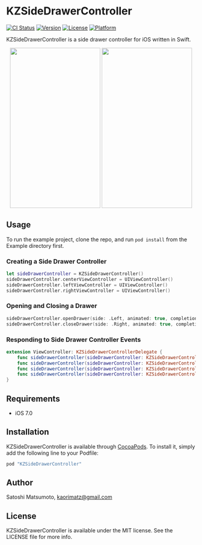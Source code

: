 # KZSideDrawerController

[![CI Status](http://img.shields.io/travis/kaorimatz/KZSideDrawerController.svg?style=flat-square)](https://travis-ci.org/kaorimatz/KZSideDrawerController)
[![Version](https://img.shields.io/cocoapods/v/KZSideDrawerController.svg?style=flat-square)](http://cocoapods.org/pods/KZSideDrawerController)
[![License](https://img.shields.io/cocoapods/l/KZSideDrawerController.svg?style=flat-square)](http://cocoapods.org/pods/KZSideDrawerController)
[![Platform](https://img.shields.io/cocoapods/p/KZSideDrawerController.svg?style=flat-square)](http://cocoapods.org/pods/KZSideDrawerController)

KZSideDrawerController is a side drawer controller for iOS written in Swift.

<p align="center">
  <img src="http://kaorimatz.github.io/KZSideDrawerController/screenshots/1.png" width="240" height="426"/>
  <img src="http://kaorimatz.github.io/KZSideDrawerController/screenshots/2.png" width="240" height="426"/>
</p>

## Usage

To run the example project, clone the repo, and run `pod install` from the Example directory first.

### Creating a Side Drawer Controller

```swift
let sideDrawerController = KZSideDrawerController()
sideDrawerController.centerViewController = UIViewController()
sideDrawerController.leftViewController = UIViewController()
sideDrawerController.rightViewController = UIViewController()
```

### Opening and Closing a Drawer

```swift
sideDrawerController.openDrawer(side: .Left, animated: true, completion: nil)
sideDrawerController.closeDrawer(side: .Right, animated: true, completion: nil)
```

### Responding to Side Drawer Controller Events

```swift
extension ViewController: KZSideDrawerControllerDelegate {
    func sideDrawerController(sideDrawerController: KZSideDrawerController, willOpenViewController viewController: UIViewController, forSide side: KZDrawerSide, animated: Bool) {}
    func sideDrawerController(sideDrawerController: KZSideDrawerController, didOpenViewController viewController: UIViewController, forSide side: KZDrawerSide, animated: Bool) {}
    func sideDrawerController(sideDrawerController: KZSideDrawerController, willCloseViewController viewController: UIViewController, forSide side: KZDrawerSide, animated: Bool) {}
    func sideDrawerController(sideDrawerController: KZSideDrawerController, didCloseViewController viewController: UIViewController, forSide side: KZDrawerSide, animated: Bool) {}
}
```

## Requirements

- iOS 7.0

## Installation

KZSideDrawerController is available through [CocoaPods](http://cocoapods.org). To install
it, simply add the following line to your Podfile:

```ruby
pod "KZSideDrawerController"
```

## Author

Satoshi Matsumoto, kaorimatz@gmail.com

## License

KZSideDrawerController is available under the MIT license. See the LICENSE file for more info.
